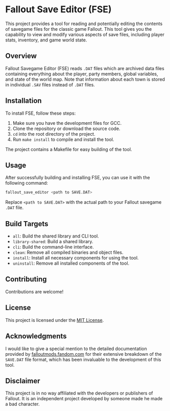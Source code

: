# Fallout Save Editor (FSE)

This project provides a tool for reading and potentially editing the contents of savegame files for the classic game Fallout. This tool gives you the capability to view and modify various aspects of save files, including player stats, inventory, and game world state.

## Overview

Fallout Savegame Editor (FSE) reads `.DAT` files which are archived data files containing everything about the player, party members, global variables, and state of the world map. Note that information about each town is stored in individual `.SAV` files instead of `.DAT` files.

## Installation

To install FSE, follow these steps:

1. Make sure you have the development files for GCC.
2. Clone the repository or download the source code.
3. `cd` into the root directory of the project.
4. Run `make install` to compile and install the tool.

The project contains a Makefile for easy building of the tool.

## Usage

After successfully building and installing FSE, you can use it with the following command:

```sh
fallout_save_editor <path to SAVE.DAT>
```

Replace `<path to SAVE.DAT>` with the actual path to your Fallout savegame `.DAT` file.

## Build Targets

* `all`: Build the shared library and CLI tool.
* `library-shared`: Build a shared library.
* `cli`: Build the command-line interface.
* `clean`: Remove all compiled binaries and object files.
* `install`: Install all necessary components for using the tool.
* `uninstall`: Remove all installed components of the tool.

## Contributing

Contributions are welcome!

## License

This project is licensed under the [MIT License](LICENSE).

## Acknowledgments

I would like to give a special mention to the detailed documentation provided by [falloutmods.fandom.com](https://falloutmods.fandom.com/wiki/SAVE.DAT_File_Format) for their extensive breakdown of the `SAVE.DAT` file format, which has been invaluable to the development of this tool.


## Disclaimer

This project is in no way affiliated with the developers or publishers of Fallout. It is an independent project developed by someone made he made a bad character.